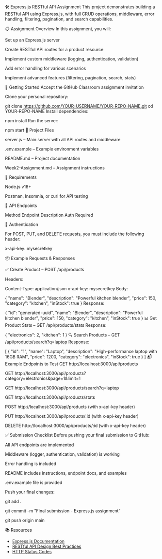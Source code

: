🛠️ Express.js RESTful API Assignment
This project demonstrates building a RESTful API using Express.js, with full CRUD operations, middleware, error handling, filtering, pagination, and search capabilities.

📋 Assignment Overview
In this assignment, you will:

Set up an Express.js server

Create RESTful API routes for a product resource

Implement custom middleware (logging, authentication, validation)

Add error handling for various scenarios

Implement advanced features (filtering, pagination, search, stats)

🚀 Getting Started
Accept the GitHub Classroom assignment invitation

Clone your personal repository:


git clone https://github.com/YOUR-USERNAME/YOUR-REPO-NAME.git
cd YOUR-REPO-NAME
Install dependencies:


npm install
Run the server:


npm start
📁 Project Files

server.js – Main server with all API routes and middleware


.env.example – Example environment variables


README.md – Project documentation


Week2-Assignment.md – Assignment instructions

🔧 Requirements

Node.js v18+

Postman, Insomnia, or curl for API testing


📌 API Endpoints

Method	Endpoint	Description	Auth Required


🔐 Authentication

For POST, PUT, and DELETE requests, you must include the following header:


x-api-key: mysecretkey

📦 Example Requests & Responses

✅ Create Product – POST /api/products

Headers:


Content-Type: application/json
x-api-key: mysecretkey
Body:


{
  "name": "Blender",
  "description": "Powerful kitchen blender",
  "price": 150,
  "category": "kitchen",
  "inStock": true
}
Response:


{
  "id": "generated-uuid",
  "name": "Blender",
  "description": "Powerful kitchen blender",
  "price": 150,
  "category": "kitchen",
  "inStock": true
}
📊 Get Product Stats – GET /api/products/stats
Response:


{
  "electronics": 2,
  "kitchen": 1
}
🔍 Search Products – GET /api/products/search?q=laptop
Response:


[
  {
    "id": "1",
    "name": "Laptop",
    "description": "High-performance laptop with 16GB RAM",
    "price": 1200,
    "category": "electronics",
    "inStock": true
  }
]
📬 Example Endpoints to Test
GET http://localhost:3000/api/products

GET http://localhost:3000/api/products?category=electronics&page=1&limit=1

GET http://localhost:3000/api/products/search?q=laptop

GET http://localhost:3000/api/products/stats

POST http://localhost:3000/api/products (with x-api-key header)

PUT http://localhost:3000/api/products/:id (with x-api-key header)

DELETE http://localhost:3000/api/products/:id (with x-api-key header)

✅ Submission Checklist
Before pushing your final submission to GitHub:

 All API endpoints are implemented

 Middleware (logger, authentication, validation) is working

 Error handling is included

 README includes instructions, endpoint docs, and examples

 .env.example file is provided

 Push your final changes:

git add .

git commit -m "Final submission - Express.js assignment"

git push origin main

📚 Resources

- [Express.js Documentation](https://expressjs.com/)
- [RESTful API Design Best Practices](https://restfulapi.net/)
- [HTTP Status Codes](https://developer.mozilla.org/en-US/docs/Web/HTTP/Status) 

